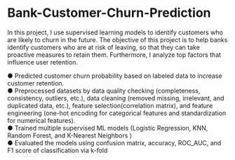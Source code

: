 # Bank-Customer-Churn-Prediction
In this project, I use supervised learning models to identify customers who are likely to churn in the future. The objective of this project is to help banks identify customers who are at risk of leaving, so that they can take proactive measures to retain them. Furthermore, I analyze top factors that influence user retention. 

● Predicted customer churn probability based on labeled data to increase customer retention.\
● Preprocessed datasets by data quality checking (completeness, consistency, outliers, etc.), data cleaning (removed missing,
irrelevant, and duplicated data, etc.), feature selection(correlation matrix), and feature engineering (one-hot encoding for
categorical features and standardization for numerical features).\
● Trained multiple supervised ML models (Logistic Regression, KNN, Random Forest, and K-Nearest Neighbors )\
● Evaluated the models using confusion matrix, accuracy, ROC_AUC, and F1 score of classification via k-fold
